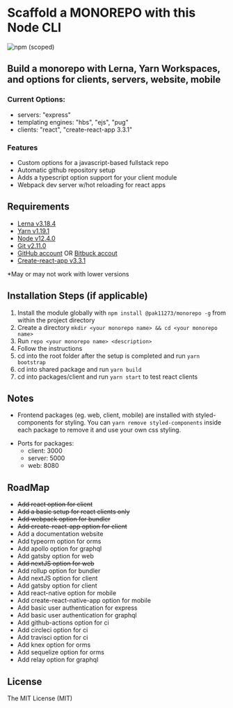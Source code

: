 # Scaffold a MONOREPO with this Node CLI

![npm (scoped)](https://img.shields.io/npm/v/@pak11273/monorepo)

## Build a monorepo with Lerna, Yarn Workspaces, and options for clients, servers, website, mobile

### Current Options:

- servers: "express"
- templating engines: "hbs", "ejs", "pug"
- clients: "react", "create-react-app 3.3.1"

### Features

- Custom options for a javascript-based fullstack repo
- Automatic github repository setup
- Adds a typescript option support for your client module
- Webpack dev server w/hot reloading for react apps

## Requirements

- [Lerna v3.18.4](https://lerna.js.org/)
- [Yarn v1.19.1](https://classic.yarnpkg.com/en/docs/install#windows-stable)
- [Node v12.4.0](http://nodejs.org/)
- [Git v2.11.0](https://git-scm.com/)
- [GitHub account](https://github.com/) OR [Bitbuck accout](https://bitbucket.org)
- [Create-react-app v3.3.1](https://create-react-app.dev/)

\*May or may not work with lower versions

## Installation Steps (if applicable)

1. Install the module globally with `npm install @pak11273/monorepo -g` from within the project directory
2. Create a directory `mkdir <your monorepo name> && cd <your monorepo name>`
3. Run `repo <your monorepo name> <description>`
4. Follow the instructions
5. cd into the root folder after the setup is completed and run `yarn bootstrap`
6. cd into shared package and run `yarn build`
7. cd into packages/client and run `yarn start` to test react clients

## Notes

- Frontend packages (eg. web, client, mobile) are installed with styled-components for styling. You can `yarn remove styled-components` inside each package to remove it and use your own css styling.

* Ports for packages:
  - client: 3000
  - server: 5000
  - web: 8080

## RoadMap

- ~~Add react option for client~~
- ~~Add a basic setup for react clients only~~
- ~~Add webpack option for bundler~~
- ~~Add create-react-app option for client~~
- Add a documentation website
- Add typeorm option for orms
- Add apollo option for graphql
- Add gatsby option for web
- ~~Add nextJS option for web~~
- Add rollup option for bundler
- Add nextJS option for client
- Add gatsby option for client
- Add react-native option for mobile
- Add create-react-native-app option for mobile
- Add basic user authentication for express
- Add basic user authentication for graphql
- Add github-actions option for ci
- Add circleci option for ci
- Add travisci option for ci
- Add knex option for orms
- Add sequelize option for orms
- Add relay option for graphql

## License

The MIT License (MIT)
